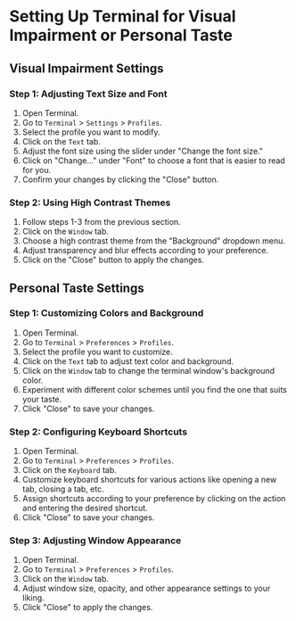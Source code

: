 # Setting Up Terminal for Visual Impairment or Personal Taste

## Visual Impairment Settings

### Step 1: Adjusting Text Size and Font

1. Open Terminal.
2. Go to `Terminal` > `Settings` > `Profiles`.
3. Select the profile you want to modify.
4. Click on the `Text` tab.
5. Adjust the font size using the slider under "Change the font size."
6. Click on "Change..." under "Font" to choose a font that is easier to read for you.
7. Confirm your changes by clicking the "Close" button.

### Step 2: Using High Contrast Themes

1. Follow steps 1-3 from the previous section.
2. Click on the `Window` tab.
3. Choose a high contrast theme from the "Background" dropdown menu.
4. Adjust transparency and blur effects according to your preference.
5. Click on the "Close" button to apply the changes.

## Personal Taste Settings

### Step 1: Customizing Colors and Background

1. Open Terminal.
2. Go to `Terminal` > `Preferences` > `Profiles`.
3. Select the profile you want to customize.
4. Click on the `Text` tab to adjust text color and background.
5. Click on the `Window` tab to change the terminal window's background color.
6. Experiment with different color schemes until you find the one that suits your taste.
7. Click "Close" to save your changes.

### Step 2: Configuring Keyboard Shortcuts

1. Open Terminal.
2. Go to `Terminal` > `Preferences` > `Profiles`.
3. Click on the `Keyboard` tab.
4. Customize keyboard shortcuts for various actions like opening a new tab, closing a tab, etc.
5. Assign shortcuts according to your preference by clicking on the action and entering the desired shortcut.
6. Click "Close" to save your changes.

### Step 3: Adjusting Window Appearance

1. Open Terminal.
2. Go to `Terminal` > `Preferences` > `Profiles`.
3. Click on the `Window` tab.
4. Adjust window size, opacity, and other appearance settings to your liking.
5. Click "Close" to apply the changes.
